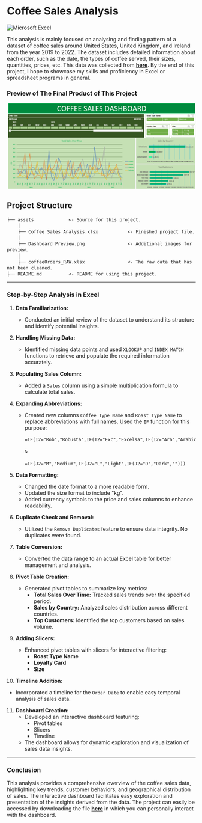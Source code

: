 # Coffee Sales Analysis

![Microsoft Excel](https://img.shields.io/badge/Microsoft_Excel-217346?style=for-the-badge&logo=microsoft-excel&logoColor=white)

This analysis is mainly focused on analysing and finding pattern of a dataset of coffee sales around United States, United Kingdom, and Ireland from the year 2019 to 2022. The dataset includes detailed information about each order, such as the date, the types of coffee served, their sizes, quantities, prices, etc. This data was collected from <b>[here](https://github.com/mochen862/excel-project-coffee-sales/blob/019f1f41f236a4c66a34282a85095648de48de3b/coffeeOrdersProject.xlsx)</b>. By the end of this project, I hope to showcase my skills and proficiency in Excel or spreadsheet programs in general.

### Preview of The Final Product of This Project

![final_dashboard](https://github.com/Fahruni/Coffee-Sales-Analysis/blob/main/assets/Dashboard%20Preview.png)

## Project Structure

    ├── assets             <- Source for this project.
        │
        ├── Coffee Sales Analysis.xlsx           <- Finished project file.
        │   
        ├── Dashboard Preview.png                <- Additional images for preview.
        │
        ├── coffeeOrders_RAW.xlsx                <- The raw data that has not been cleaned.
    ├── README.md          <- README for using this project.

  
--------

### Step-by-Step Analysis in Excel

1. **Data Familiarization:**
   - Conducted an initial review of the dataset to understand its structure and identify potential insights.

2. **Handling Missing Data:**
   - Identified missing data points and used `XLOOKUP` and `INDEX MATCH` functions to retrieve and populate the required information accurately.

3. **Populating Sales Column:**
   - Added a `Sales` column using a simple multiplication formula to calculate total sales.

4. **Expanding Abbreviations:**
   - Created new columns `Coffee Type Name` and `Roast Type Name` to replace abbreviations with full names. Used the `IF` function for this purpose:
     ```excel
     =IF(I2="Rob","Robusta",IF(I2="Exc","Excelsa",IF(I2="Ara","Arabica",IF(I2="Lib","Liberica",""))))

     &

     =IF(J2="M","Medium",IF(J2="L","Light",IF(J2="D","Dark","")))
     ```

5. **Data Formatting:**
   - Changed the date format to a more readable form.
   - Updated the size format to include "kg".
   - Added currency symbols to the price and sales columns to enhance readability.

6. **Duplicate Check and Removal:**
   - Utilized the `Remove Duplicates` feature to ensure data integrity. No duplicates were found.

7. **Table Conversion:**
   - Converted the data range to an actual Excel table for better management and analysis.

8. **Pivot Table Creation:**
   - Generated pivot tables to summarize key metrics:
     - **Total Sales Over Time:** Tracked sales trends over the specified period.
     - **Sales by Country:** Analyzed sales distribution across different countries.
     - **Top Customers:** Identified the top customers based on sales volume.

9. **Adding Slicers:**
   - Enhanced pivot tables with slicers for interactive filtering:
     - **Roast Type Name**
     - **Loyalty Card**
     - **Size**

10. **Timeline Addition:**
   - Incorporated a timeline for the `Order Date` to enable easy temporal analysis of sales data.

11. **Dashboard Creation:**
    - Developed an interactive dashboard featuring:
      - Pivot tables
      - Slicers
      - Timeline
    - The dashboard allows for dynamic exploration and visualization of sales data insights.

---

### Conclusion

This analysis provides a comprehensive overview of the coffee sales data, highlighting key trends, customer behaviors, and geographical distribution of sales. The interactive dashboard facilitates easy exploration and presentation of the insights derived from the data. The project can easily be accessed by downloading the file <b>[here](https://github.com/Fahruni/Coffee-Sales-Analysis/blob/main/assets/Coffee%20Sales%20Analysis.xlsx)</b> in which you can personally interact with the dashboard.
